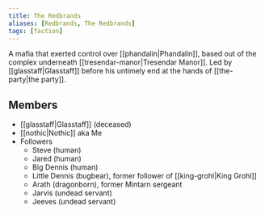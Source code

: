 ```yaml
---
title: The Redbrands
aliases: [Redbrands, The Redbrands]
tags: [faction]
---
```

A mafia that exerted control over [[phandalin|Phandalin]], based out of the complex underneath [[tresendar-manor|Tresendar Manor]]. Led by [[glasstaff|Glasstaff]] before his untimely end at the hands of [[the-party|the party]].

## Members
- [[glasstaff|Glasstaff]] (deceased)
- [[nothic|Nothic]] aka Me
- Followers
	- Steve (human)
	- Jared (human)
	- Big Dennis (human)
	- Little Dennis (bugbear), former follower of [[king-grohl|King Grohl]]
	- Arath (dragonborn), former Mintarn sergeant
	- Jarvis (undead servant)
	- Jeeves (undead servant)